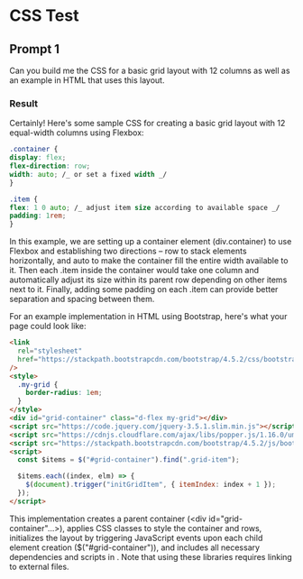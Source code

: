 # CSS Test

## Prompt 1

Can you build me the CSS for a basic grid layout with 12 columns as well as an example in HTML that uses this layout.

### Result

Certainly! Here's some sample CSS for creating a basic grid layout with 12 equal-width columns using Flexbox:

```css
.container {
display: flex;
flex-direction: row;
width: auto; /_ or set a fixed width _/
}

.item {
flex: 1 0 auto; /_ adjust item size according to available space _/
padding: 1rem;
}

```

In this example, we are setting up a container element (div.container) to use Flexbox and establishing two directions – row to stack elements horizontally, and auto to make the container fill the entire width available to it. Then each .item inside the container would take one column and automatically adjust its size within its parent row depending on other items next to it. Finally, adding some padding on each .item can provide better separation and spacing between them.

For an example implementation in HTML using Bootstrap, here's what your page could look like:

```html
<link
  rel="stylesheet"
  href="https://stackpath.bootstrapcdn.com/bootstrap/4.5.2/css/bootstrap.min.css"
/>
<style>
  .my-grid {
    border-radius: 1em;
  }
</style>
<div id="grid-container" class="d-flex my-grid"></div>
<script src="https://code.jquery.com/jquery-3.5.1.slim.min.js"></script>
<script src="https://cdnjs.cloudflare.com/ajax/libs/popper.js/1.16.0/umd/popper.min.js"></script>
<script src="https://stackpath.bootstrapcdn.com/bootstrap/4.5.2/js/bootstrap.min.js"></script>
<script>
  const $items = $("#grid-container").find(".grid-item");

  $items.each((index, elm) => {
    $(document).trigger("initGridItem", { itemIndex: index + 1 });
  });
</script>
```

This implementation creates a parent container (<div id="grid-container"...>), applies CSS classes to style the container and rows, initializes the layout by triggering JavaScript events upon each child element creation ($("#grid-container")), and includes all necessary dependencies and scripts in <head>. Note that using these libraries requires linking to external files.
